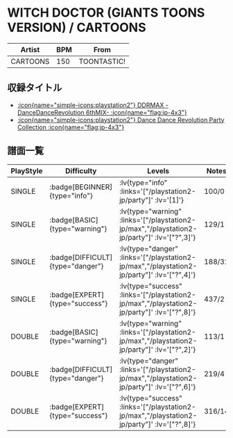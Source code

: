 # WITCH DOCTOR (GIANTS TOONS VERSION) / CARTOONS

|Artist|BPM|From|
|------|---|----|
|CARTOONS|150|TOONTASTIC!|

## 収録タイトル

- [ :icon{name="simple-icons:playstation2"} DDRMAX -DanceDanceRevolution 6thMIX- :icon{name="flag:jp-4x3"} ](/playstation2-jp/max)
- [ :icon{name="simple-icons:playstation2"} Dance Dance Revolution Party Collection :icon{name="flag:jp-4x3"} ](/playstation2-jp/party)

## 譜面一覧

|PlayStyle|Difficulty|Levels|Notes|Movie|
|---------|----------|------|-----|-----|
|SINGLE| :badge[BEGINNER]{type="info"} | :lv{type="info" :links='["/playstation2-jp/party"]' :lv='[1]'} |100/0||
|SINGLE| :badge[BASIC]{type="warning"} | :lv{type="warning" :links='["/playstation2-jp/max","/playstation2-jp/party"]' :lv='["?",3]'} |129/1||
|SINGLE| :badge[DIFFICULT]{type="danger"} | :lv{type="danger" :links='["/playstation2-jp/max","/playstation2-jp/party"]' :lv='["?",4]'} |188/32||
|SINGLE| :badge[EXPERT]{type="success"} | :lv{type="success" :links='["/playstation2-jp/max","/playstation2-jp/party"]' :lv='["?",8]'} |437/2||
|DOUBLE| :badge[BASIC]{type="warning"} | :lv{type="warning" :links='["/playstation2-jp/max","/playstation2-jp/party"]' :lv='["?",2]'} |113/1||
|DOUBLE| :badge[DIFFICULT]{type="danger"} | :lv{type="danger" :links='["/playstation2-jp/max","/playstation2-jp/party"]' :lv='["?",6]'} |219/4||
|DOUBLE| :badge[EXPERT]{type="success"} | :lv{type="success" :links='["/playstation2-jp/max","/playstation2-jp/party"]' :lv='["?",8]'} |316/14||
